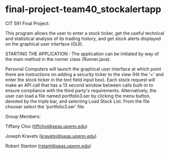 # final-project-team40_stockalertapp

CIT 591 Final Project:


This program allows the user to enter a stock ticker, get the useful technical and statistical analysis of its trading history, and get stock alerts displayed on the graphical user interface (GUI).

STARTING THE APPLICATION : 
The application can be initiated by way of the main method in the runner class (Runner.java). 

Personal Computers will launch the graphical user interface at which point there are instructions on adding a security ticker to the view (Hit the '+' and enter the stock ticker in the text field input box).  Each stock request will make an API call that has a 13 second window between calls built-in to ensure compliance with the third party's requirements.  Alternatively, the user can load a file named portfolio3.ser by clicking the menu button, denoted by the triple bar, and selecting Load Stock List.  From the file chooser select the 'portfolio3.ser' file.  


Group Members: 

Tiffany Choi (tiffchoi@seas.upenn.edu)

Joseph Kravets (kravetsj@seas.upenn.edu)

Robert Stanton (rstant@seas.upenn.edu)
